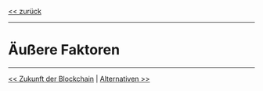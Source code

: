 [<< zurück](02_toc.md)

***

# Äußere Faktoren

***

[<< Zukunft der Blockchain](09_future_of_blockchain.md) | [Alternativen >>](11_alternatives.md)